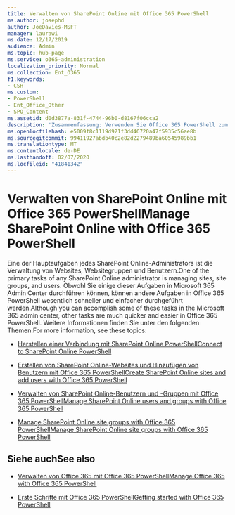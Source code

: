 ```yaml
---
title: Verwalten von SharePoint Online mit Office 365 PowerShell
ms.author: josephd
author: JoeDavies-MSFT
manager: laurawi
ms.date: 12/17/2019
audience: Admin
ms.topic: hub-page
ms.service: o365-administration
localization_priority: Normal
ms.collection: Ent_O365
f1.keywords:
- CSH
ms.custom:
- PowerShell
- Ent_Office_Other
- SPO_Content
ms.assetid: d0d3877a-831f-4744-96b0-d8167f06cca2
description: 'Zusammenfassung: Verwenden Sie Office 365 PowerShell zum Verwalten von SharePoint Online-Benutzern, -Gruppen und -Websitegruppen.'
ms.openlocfilehash: e5009f8c1119d921f3dd46720a47f5935c56ae8b
ms.sourcegitcommit: 99411927abdb40c2e82d2279489ba60545989bb1
ms.translationtype: MT
ms.contentlocale: de-DE
ms.lasthandoff: 02/07/2020
ms.locfileid: "41841342"
---
```

# <a name="manage-sharepoint-online-with-office-365-powershell"></a><span data-ttu-id="f67e6-103">Verwalten von SharePoint Online mit Office 365 PowerShell</span><span class="sxs-lookup"><span data-stu-id="f67e6-103">Manage SharePoint Online with Office 365 PowerShell</span></span>

<span data-ttu-id="f67e6-104">Eine der Hauptaufgaben jedes SharePoint Online-Administrators ist die Verwaltung von Websites, Websitegruppen und Benutzern.</span><span class="sxs-lookup"><span data-stu-id="f67e6-104">One of the primary tasks of any SharePoint Online administrator is managing sites, site groups, and users.</span></span> <span data-ttu-id="f67e6-105">Obwohl Sie einige dieser Aufgaben in Microsoft 365 Admin Center durchführen können, können andere Aufgaben in Office 365 PowerShell wesentlich schneller und einfacher durchgeführt werden.</span><span class="sxs-lookup"><span data-stu-id="f67e6-105">Although you can accomplish some of these tasks in the Microsoft 365 admin center, other tasks are much quicker and easier in Office 365 PowerShell.</span></span> <span data-ttu-id="f67e6-106">Weitere Informationen finden Sie unter den folgenden Themen:</span><span class="sxs-lookup"><span data-stu-id="f67e6-106">For more information, see these topics:</span></span>

- [<span data-ttu-id="f67e6-107">Herstellen einer Verbindung mit SharePoint Online PowerShell</span><span class="sxs-lookup"><span data-stu-id="f67e6-107">Connect to SharePoint Online PowerShell</span></span>](https://docs.microsoft.com/powershell/sharepoint/sharepoint-online/connect-sharepoint-online?view=sharepoint-ps)
  
- [<span data-ttu-id="f67e6-108">Erstellen von SharePoint Online-Websites und Hinzufügen von Benutzern mit Office 365 PowerShell</span><span class="sxs-lookup"><span data-stu-id="f67e6-108">Create SharePoint Online sites and add users with Office 365 PowerShell</span></span>](create-sharepoint-sites-and-add-users-with-powershell.md)
    
- [<span data-ttu-id="f67e6-109">Verwalten von SharePoint Online-Benutzern und -Gruppen mit Office 365 PowerShell</span><span class="sxs-lookup"><span data-stu-id="f67e6-109">Manage SharePoint Online users and groups with Office 365 PowerShell</span></span>](manage-sharepoint-users-and-groups-with-powershell.md)
    
- [<span data-ttu-id="f67e6-110">Manage SharePoint Online site groups with Office 365 PowerShell</span><span class="sxs-lookup"><span data-stu-id="f67e6-110">Manage SharePoint Online site groups with Office 365 PowerShell</span></span>](manage-sharepoint-site-groups-with-powershell.md)
    
## <a name="see-also"></a><span data-ttu-id="f67e6-111">Siehe auch</span><span class="sxs-lookup"><span data-stu-id="f67e6-111">See also</span></span>

- [<span data-ttu-id="f67e6-112">Verwalten von Office 365 mit Office 365 PowerShell</span><span class="sxs-lookup"><span data-stu-id="f67e6-112">Manage Office 365 with Office 365 PowerShell</span></span>](manage-office-365-with-office-365-powershell.md)

- [<span data-ttu-id="f67e6-113">Erste Schritte mit Office 365 PowerShell</span><span class="sxs-lookup"><span data-stu-id="f67e6-113">Getting started with Office 365 PowerShell</span></span>](getting-started-with-office-365-powershell.md)
